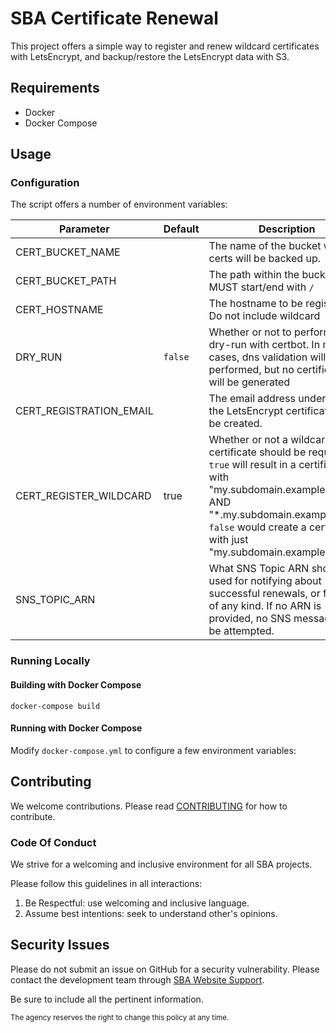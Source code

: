 # SBA Certificate Renewal

This project offers a simple way to register and renew wildcard certificates with LetsEncrypt, and backup/restore the LetsEncrypt data with S3.

## Requirements

* Docker
* Docker Compose

## Usage

### Configuration

The script offers a number of environment variables:

| Parameter               | Default | Description                                                                                                                                                                                                                                | Example                    |
|-------------------------|---------|--------------------------------------------------------------------------------------------------------------------------------------------------------------------------------------------------------------------------------------------|----------------------------|
| CERT_BUCKET_NAME        |         | The name of the bucket where certs will be backed up.                                                                                                                                                                                      | `my-certificate-bucket`    |
| CERT_BUCKET_PATH        |         | The path within the bucket; MUST start/end with `/`                                                                                                                                                                                        | `/certificates/dev/`       |
| CERT_HOSTNAME           |         | The hostname to be registered. Do not include wildcard                                                                                                                                                                                     | `my.subdomain.example.org` |
| DRY_RUN                 | `false` | Whether or not to perform a dry-run with certbot.  In many cases, dns validation will still be performed, but no certificates will be generated                                                                                            | `true` or `false`          |
| CERT_REGISTRATION_EMAIL |         | The email address under which the LetsEncrypt certificate will be created.                                                                                                                                                                 | `admin@example.org`        |
| CERT_REGISTER_WILDCARD  | true    | Whether or not a wildcard certificate should be requested.  `true` will result in a certificate with "my.subdomain.example.com" AND "*.my.subdomain.example.com".  `false` would create a certfiicate with just "my.subdomain.example.com" | `true` or `false`          |
| SNS_TOPIC_ARN           |         | What SNS Topic ARN should be used for notifying about successful renewals, or failures of any kind.  If no ARN is provided, no SNS messages will be attempted.                                                           | `arn:aws:sns:us-east-2:123456789012:MyTopic` |

### Running Locally

#### Building with Docker Compose

```
docker-compose build
```

#### Running with Docker Compose

Modify `docker-compose.yml` to configure a few environment variables:

## Contributing
We welcome contributions. Please read [CONTRIBUTING](CONTRIBUTING.md) for how to contribute.

### Code Of Conduct

We strive for a welcoming and inclusive environment for all SBA projects.

Please follow this guidelines in all interactions:

1. Be Respectful: use welcoming and inclusive language.
2. Assume best intentions: seek to understand other's opinions.

## Security Issues
Please do not submit an issue on GitHub for a security vulnerability. Please contact the development team through [SBA Website Support](mailto:support@us-sba.atlassian.net).

Be sure to include all the pertinent information.

<sub>The agency reserves the right to change this policy at any time.</sub>
